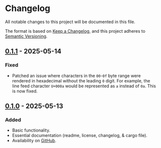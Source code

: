 # Changelog
All notable changes to this project will be documented in this file.

The format is based on [Keep a Changelog](https://keepachangelog.com/en/1.1.0/),
and this project adheres to [Semantic Versioning](https://semver.org/spec/v2.0.0.html).

## [0.1.1] - 2025-05-14

### Fixed
- Patched an issue where characters in the `00`-`0f` byte range were rendered
  in hexadecimal without the leading `0` digit. For example, the line feed
  character `U+000a` would be represented as `a` instead of `0a`. This is now
  fixed.

## [0.1.0] - 2025-05-13

### Added
- Basic functionality.
- Essential documentation (readme, license, changelog, & cargo file).
- Availability on [GitHub](https://github.com/mattaroni/text2hex).

[0.1.1]: https://github.com/mattaroni/text2hex/compare/v0.1.0...v0.1.1
[0.1.0]: https://github.com/mattaroni/text2hex/releases/tag/v0.1.0
